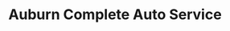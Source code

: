 ---
title: "Auburn Complete Auto Service"
url: /auburn/auburn-complete-auto-service/
shop: car repair
---